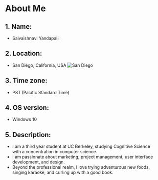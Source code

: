 # About Me
## 1. Name: 
- Saivaishnavi Yandapalli
## 2. Location: 
- San Diego, California, USA
![San Diego](http://www.visitcalifornia.com/sites/default/files/styles/welcome_image/public/SanDiego_Skyline_JohnBahu_1280x642_downsized.jpg) 
## 3. Time zone: 
- PST (Pacific Standard Time)
## 4. OS version: 
- Windows 10
## 5. Description: 
- I am a third year student at UC Berkeley, studying Cognitive Science with a concentration in computer science.
- I am passionate about marketing, project management, user interface development, and design. 
- Beyond the professional realm, I love trying adventurous new foods, singing karaoke, and curling up with a good book. 
